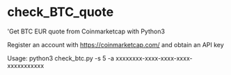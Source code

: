 # check_BTC_quote
'Get BTC EUR quote from Coinmarketcap with Python3

Register an account with https://coinmarketcap.com/ and obtain an API key

Usage: python3 check_btc.py -s 5 -a xxxxxxxx-xxxx-xxxx-xxxx-xxxxxxxxxxx
